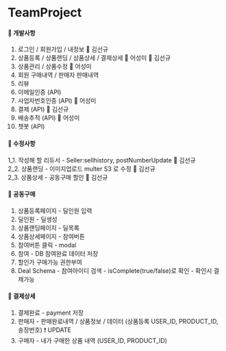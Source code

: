 # TeamProject

#### :pushpin: 개발사항
1. 로그인 / 회원가입 / 내정보 :man: 김선규
2. 상품등록 / 상품랜딩 / 상품상세 / 결제상세 :woman: 어성미 :man: 김선규
3. 상품관리 / 상품수정 :woman: 어성미
4. 회원 구매내역 / 판매자 판매내역
5. 리뷰
6. 이메일인증 (API)
7. 사업자번호인증 (API) :woman: 어성미
8. 결제 (API) :man: 김선규
9. 배송추적 (API) :woman: 어성미
10. 챗봇 (API)

#### :pushpin: 수정사항
1_1. 작성해 할 리듀서 - Seller:sellhistory, postNumberUpdate :man: 김선규 <br>
2_2. 상품랜딩 - 이미지업로드 multer S3 로 수정 :man: 김선규 <br>
2_3. 상품상세 - 공동구매 할인 :man: 김선규 <br>

#### :memo: 공동구매
1. 상품등록페이지 - 딜인원 입력
2. 딜인원 - 딜생성
3. 상품랜딩페이지 - 딜목록
4. 상품상세페이지 - 참여버튼
5. 참여버튼 클릭 - modal
6. 참여 - DB 참여완료 데이터 저장
7. 할인가 구매가능 권한부여
8. Deal Schema - 참여아이디 검색 - isComplete(true/false)로 확인 - 확인시 결제가능

#### :memo: 결제상세
1. 결제완료 - payment 저장
2. 판매자 - 판매완료내역 / 상품정보 / 데이터 (상품등록 USER_ID, PRODUCT_ID, 송장번호) :heavy_exclamation_mark: UPDATE
3. 구매자 - 내가 구매한 상품 내역 (USER_ID, PRODUCT_ID)